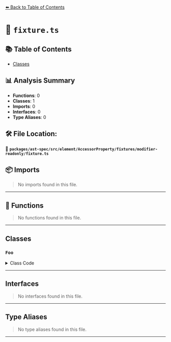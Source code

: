 [⬅️ Back to Table of Contents](../../../../../../../index.md)

# 📄 `fixture.ts`

## 📚 Table of Contents

- [Classes](#classes)

## 📊 Analysis Summary

- **Functions**: 0
- **Classes**: 1
- **Imports**: 0
- **Interfaces**: 0
- **Type Aliases**: 0

## 🛠️ File Location:
📂 **`packages/ast-spec/src/element/AccessorProperty/fixtures/modifier-readonly/fixture.ts`**

## 📦 Imports

> No imports found in this file.


---

## 🔧 Functions

> No functions found in this file.


---

## Classes

### `Foo`

<details><summary>Class Code</summary>

```ts
class Foo {
  readonly accessor foo = 2;
}
```
</details>


---

## Interfaces

> No interfaces found in this file.


---

## Type Aliases

> No type aliases found in this file.


---